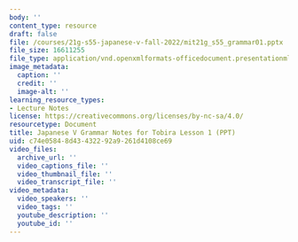 ```yaml
---
body: ''
content_type: resource
draft: false
file: /courses/21g-s55-japanese-v-fall-2022/mit21g_s55_grammar01.pptx
file_size: 16611255
file_type: application/vnd.openxmlformats-officedocument.presentationml.presentation
image_metadata:
  caption: ''
  credit: ''
  image-alt: ''
learning_resource_types:
- Lecture Notes
license: https://creativecommons.org/licenses/by-nc-sa/4.0/
resourcetype: Document
title: Japanese V Grammar Notes for Tobira Lesson 1 (PPT)
uid: c74e0584-8d43-4322-92a9-261d4108ce69
video_files:
  archive_url: ''
  video_captions_file: ''
  video_thumbnail_file: ''
  video_transcript_file: ''
video_metadata:
  video_speakers: ''
  video_tags: ''
  youtube_description: ''
  youtube_id: ''
---
```

